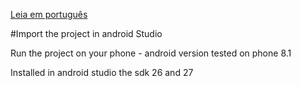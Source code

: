 [Leia em português](https://github.com/ivan12/Ponto-Digital/blob/master/README-pt.md)

#Import the project in android Studio

Run the project on your phone - android version tested on phone 8.1

Installed in android studio the sdk 26 and 27
